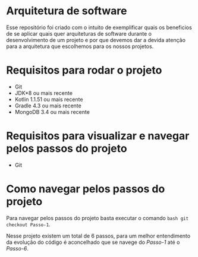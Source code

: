 # Arquitetura de software

Esse repositório foi criado com o intuito de exemplificar quais os beneficios de
se aplicar quais quer arquiteturas de software durante o desenvolvimento de um
projeto e por que devemos dar a devida atenção para a arquitetura que escolhemos
para os nossos projetos.

# Requisitos para rodar o projeto

* Git
* JDK*8 ou mais recente
* Kotlin 1.1.51 ou mais recente
* Gradle 4.3 ou mais recente
* MongoDB 3.4 ou mais recente

# Requisitos para visualizar e navegar pelos passos do projeto

* Git

# Como navegar pelos passos do projeto

Para navegar pelos passos do projeto basta executar o comando
```bash git checkout Passo-1```.

Nesse projeto existem um total de 6 passos, para um melhor entendimento da evolução
do código é aconcelhado que se navege do *Passo-1* até o *Passo-6*.
